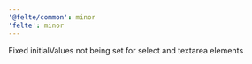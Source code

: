 ```yaml
---
'@felte/common': minor
'felte': minor
---
```


Fixed initialValues not being set for select and textarea elements
